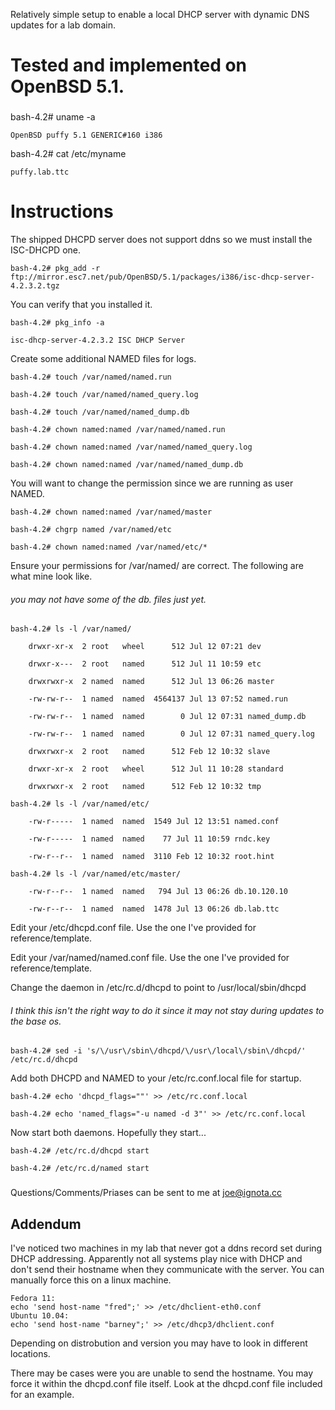 Relatively simple setup to enable a local DHCP server with dynamic DNS updates for a lab domain.

# Tested and implemented on OpenBSD 5.1.

###

bash-4.2# uname -a

    OpenBSD puffy 5.1 GENERIC#160 i386

bash-4.2# cat /etc/myname
    
    puffy.lab.ttc
    
###

# Instructions

The shipped DHCPD server does not support ddns so we must install the ISC-DHCPD one.

    bash-4.2# pkg_add -r ftp://mirror.esc7.net/pub/OpenBSD/5.1/packages/i386/isc-dhcp-server-4.2.3.2.tgz

You can verify that you installed it.

    bash-4.2# pkg_info -a

    isc-dhcp-server-4.2.3.2 ISC DHCP Server

Create some additional NAMED files for logs.
    
    bash-4.2# touch /var/named/named.run

    bash-4.2# touch /var/named/named_query.log

    bash-4.2# touch /var/named/named_dump.db

    bash-4.2# chown named:named /var/named/named.run

    bash-4.2# chown named:named /var/named/named_query.log

    bash-4.2# chown named:named /var/named/named_dump.db

You will want to change the permission since we are running as user NAMED.

    bash-4.2# chown named:named /var/named/master

    bash-4.2# chgrp named /var/named/etc

    bash-4.2# chown named:named /var/named/etc/*


Ensure your permissions for /var/named/ are correct. The following are what mine look like.
###### you may not have some of the db. files just yet.

    bash-4.2# ls -l /var/named/

        drwxr-xr-x  2 root   wheel      512 Jul 12 07:21 dev

        drwxr-x---  2 root   named      512 Jul 11 10:59 etc

        drwxrwxr-x  2 named  named      512 Jul 13 06:26 master

        -rw-rw-r--  1 named  named  4564137 Jul 13 07:52 named.run

        -rw-rw-r--  1 named  named        0 Jul 12 07:31 named_dump.db

        -rw-rw-r--  1 named  named        0 Jul 12 07:31 named_query.log

        drwxrwxr-x  2 root   named      512 Feb 12 10:32 slave

        drwxr-xr-x  2 root   wheel      512 Jul 11 10:28 standard

        drwxrwxr-x  2 root   named      512 Feb 12 10:32 tmp

    bash-4.2# ls -l /var/named/etc/

        -rw-r-----  1 named  named  1549 Jul 12 13:51 named.conf

        -rw-r-----  1 named  named    77 Jul 11 10:59 rndc.key

        -rw-r--r--  1 named  named  3110 Feb 12 10:32 root.hint

    bash-4.2# ls -l /var/named/etc/master/

        -rw-r--r--  1 named  named   794 Jul 13 06:26 db.10.120.10

        -rw-r--r--  1 named  named  1478 Jul 13 06:26 db.lab.ttc
    
Edit your /etc/dhcpd.conf file. Use the one I've provided for reference/template.

Edit your /var/named/named.conf file. Use the one I've provided for reference/template.

Change the daemon in /etc/rc.d/dhcpd to point to /usr/local/sbin/dhcpd
###### I think this isn't the right way to do it since it may not stay during updates to the base os.

    bash-4.2# sed -i 's/\/usr\/sbin\/dhcpd/\/usr\/local\/sbin\/dhcpd/' /etc/rc.d/dhcpd

Add both DHCPD and NAMED to your /etc/rc.conf.local file for startup.

    bash-4.2# echo 'dhcpd_flags=""' >> /etc/rc.conf.local

    bash-4.2# echo 'named_flags="-u named -d 3"' >> /etc/rc.conf.local

Now start both daemons. Hopefully they start...

    bash-4.2# /etc/rc.d/dhcpd start

    bash-4.2# /etc/rc.d/named start

###

Questions/Comments/Priases can be sent to me at <joe@ignota.cc>


## Addendum
I've noticed two machines in my lab that never got a ddns record set during DHCP addressing.
Apparently not all systems play nice with DHCP and don't send their
hostname when they communicate with the server. You can manually force
this on a linux machine.

    Fedora 11: 
    echo 'send host-name "fred";' >> /etc/dhclient-eth0.conf
    Ubuntu 10.04: 
    echo 'send host-name "barney";' >> /etc/dhcp3/dhclient.conf

Depending on distrobution and version you may have to look in different
locations.

There may be cases were you are unable to send the hostname. You may
force it within the dhcpd.conf file itself. Look at the dhcpd.conf file
included for an example.
